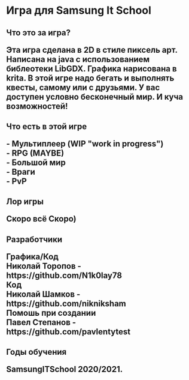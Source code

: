 <h1>Игра для Samsung It School
<h2>Что это за игра?
<p>Эта игра сделана в 2D в стиле пиксель арт. Написана на java с использованием библеотеки LibGDX. Графика нарисована в krita. В этой игре надо бегать и выполнять квесты, самому или с друзьями. У вас доступен условно бесконечный мир. И куча возможностей!
<h2>Что есть в этой игре
<p>- Мультиплеер (WIP "work in progress")<br>
- RPG (MAYBE)<br>
- Большой мир<br>
- Враги<br>
- PvP
<h2>Лор игры
<p>Скоро всё Скоро)
<h2>Разработчики
<p>Графика/Код<br>
Николай Торопов - https://github.com/N1k0lay78<br>
Код<br>
Николай Шамков  - https://github.com/nikniksham<br>
Помошь при создании<br>
Павел Степанов  - https://github.com/pavlentytest
<h2>Годы обучения
<p>SamsungITSchool 2020/2021.

